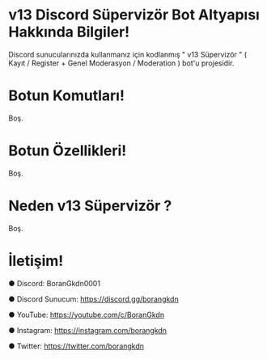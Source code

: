 # v13 Discord Süpervizör Bot Altyapısı Hakkında Bilgiler!

Discord sunucularınızda kullanmanız için kodlanmış " v13 Süpervizör " ( Kayıt / Register + Genel Moderasyon / Moderation ) bot'u projesidir.

# Botun Komutları!

Boş.

# Botun Özellikleri!

Boş.

# Neden v13 Süpervizör ?

Boş.

# İletişim!

● Discord: BoranGkdn0001

● Discord Sunucum: https://discord.gg/borangkdn

● YouTube: https://youtube.com/c/BoranGkdn

● Instagram: https://instagram.com/borangkdn

● Twitter: https://twitter.com/borangkdn
